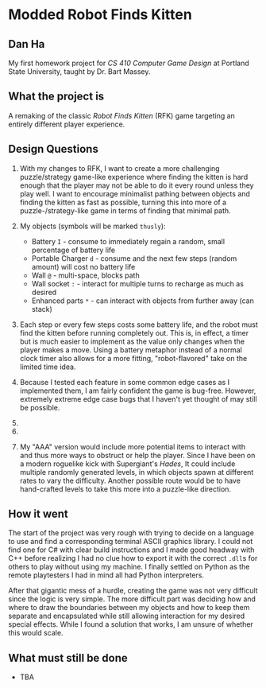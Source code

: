 # Modded Robot Finds Kitten
## Dan Ha
My first homework project for _CS 410 Computer Game Design_ at
Portland State University, taught by Dr. Bart Massey.

## What the project is
A remaking of the classic _Robot Finds Kitten_ (RFK) game
targeting an entirely different player experience.

## Design Questions
1. With my changes to RFK, I want to create a more challenging
	puzzle/strategy game-like experience where finding the kitten
	is hard enough that the	player may not be able to do it every
	round unless they play well. I want to encourage minimalist
	pathing between objects	and finding the kitten as fast as
	possible, turning this into more of a puzzle-/strategy-like
	game in terms of finding that minimal path.

2. My objects (symbols will be marked `thusly`):
	* Battery `I` - consume to immediately regain a random, small percentage of battery life
	* Portable Charger `d` - consume and the next few steps (random amount) will cost no battery life
	* Wall `@` - multi-space, blocks path
	* Wall socket `:` - interact for multiple turns to recharge as much as desired
	* Enhanced parts `*` - can interact with objects from further away (can stack)

3. Each step or every few steps costs some battery life, and the robot
	must find the kitten before running completely out. This is, in
	effect, a timer but is much easier to implement as the value only
	changes when the player makes a move. Using a battery metaphor
	instead of a normal clock timer also allows for a more fitting,
	"robot-flavored" take on the limited time idea.

4. Because I tested each feature in some common edge cases as I
	implemented them, I am fairly confident the game is bug-free.
	However, extremely extreme edge case bugs that I haven't yet
	thought of may still be possible.

5. 

6. 

7. My "AAA" version would include more potential items to interact
	with and thus more ways to obstruct or help the player. Since I
	have been on a modern roguelike kick with Supergiant's _Hades_,
	It could include multiple randomly generated levels, in which
	objects spawn at different rates to vary the difficulty. Another
	possible route would be to have hand-crafted levels to take this
	more into a puzzle-like direction.

## How it went

The start of the project was very rough with trying to decide on a
language to use and find a corresponding terminal ASCII graphics
library. I could not find one for C# with clear build instructions and
I made good headway with C++ before realizing I had no clue how to
export it with the correct `.dll`s for others to play without using
my machine. I finally settled on Python as the remote playtesters I
had in mind all had Python interpreters.

After that gigantic mess of a hurdle, creating the game was not very
difficult since the logic is very simple. The more difficult part was
deciding how and where to draw the boundaries between my objects and
how to keep them separate and encapsulated while still allowing
interaction for my desired special effects. While I found a solution
that works, I am unsure of whether this would scale.


## What must still be done

* TBA